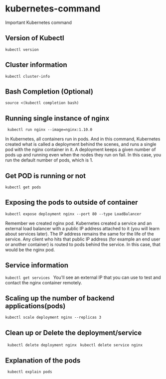 # kubernetes-command
Important Kubernetes command 
## Version of Kubectl
```kubectl version```

## Cluster information 
```kubectl cluster-info```
## Bash Completion (Optional)
```source <(kubectl completion bash)```
## Running single instance of nginx 
``` kubectl run nginx --image=nginx:1.10.0```

In Kubernetes, all containers run in pods. And in this command, Kubernetes created what is called a deployment behind the scenes, and runs a single pod with the nginx container in it. A deployment keeps a given number of pods up and running even when the nodes they run on fail. In this case, you run the default number of pods, which is 1.
## Get POD is running or not
```kubectl get pods ```
## Exposing the pods to outside of container 
``` kubectl expose deployment nginx --port 80 --type LoadBalancer ```

Remember we created nginx pod. 
Kubernetes created a service and an external load balancer with a public IP address attached to it (you will learn about services later). The IP address remains the same for the life of the service. Any client who hits that public IP address (for example an end user or another container) is routed to pods behind the service. In this case, that would be the nginx pod.

## Service information 
```kubectl get services ```
You'll see an external IP that you can use to test and contact the nginx container remotely.

## Scaling up the number of backend applications(pods)
``` kubectl scale deployment nginx --replicas 3 ```

## Clean up or Delete the deployment/service
``` kubectl delete deployment nginx```
``` kubectl delete service nginx```
## Explanation of the pods
``` kubectl explain pods```

